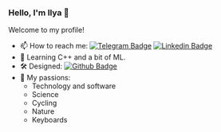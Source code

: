 ### Hello, I'm Ilya 👋


Welcome to my profile!

- 📫 How to reach me:
[![Telegram Badge](https://img.shields.io/badge/-lemosbor-2CA5E0?style=flat&logo=telegram&logoColor=white&link=https://t.me/lemosbor)](https://t.me/lemosbor)
[![Linkedin Badge](https://img.shields.io/badge/-illeonov-blue?style=flat&logo=Linkedin&logoColor=white&link=https://www.linkedin.com/in/illeonov/)](https://www.linkedin.com/in/illeonov/)
- 🧐 Learning C++ and a bit of ML.
- 🛠 Designed: [![Github Badge](https://img.shields.io/badge/-lapa-black?style=flat&logo=github&logoColor=white&link=github.com/lemosbor/lapa)](/lapa)
- 🧡 My passions:
  - Technology and software
  - Science
  - Cycling
  - Nature
  - Keyboards
